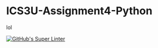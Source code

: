 # ICS3U-Assignment4-Python
lol

[![GitHub's Super Linter](https://github.com/Aidan-Lalonde-Novales/ICS3U-Assignment4-Python/workflows/GitHub's%20Super%20Linter/badge.svg)](https://github.com/Aidan-Lalonde-Novales/ICS3U-Assignment4-Python/actions)
